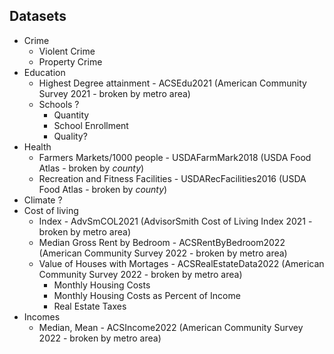 ## Datasets
* Crime
  * Violent Crime
  * Property Crime
* Education
  * Highest Degree attainment - ACSEdu2021 (American Community Survey 2021 - broken by metro area)
  * Schools ?
    * Quantity
    * School Enrollment 
    * Quality?
* Health
  * Farmers Markets/1000 people - USDAFarmMark2018 (USDA Food Atlas - broken by *county*)
  * Recreation and Fitness Facilities - USDARecFacilities2016 (USDA Food Atlas - broken by *county*)
* Climate ?
* Cost of living 
  * Index - AdvSmCOL2021 (AdvisorSmith Cost of Living Index 2021 - broken by metro area)
  * Median Gross Rent by Bedroom - ACSRentByBedroom2022 (American Community Survey 2022 - broken by metro area)
  * Value of Houses with Mortages - ACSRealEstateData2022 (American Community Survey 2022 - broken by metro area)
    * Monthly Housing Costs
    * Monthly Housing Costs as Percent of Income
    * Real Estate Taxes
* Incomes
  * Median, Mean - ACSIncome2022 (American Community Survey 2022 - broken by metro area)
